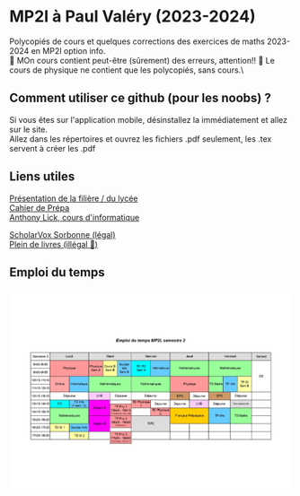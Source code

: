 
# MP2I à Paul Valéry (2023-2024)
Polycopiés de cours et quelques corrections des exercices de maths 2023-2024 en MP2I option info.\
🚨 MOn cours contient peut-être (sûrement) des erreurs, attention!!
🚨 Le cours de physique ne contient que les polycopiés, sans cours.\

## Comment utiliser ce github (pour les noobs) ?
Si vous êtes sur l'application mobile, désinstallez la immédiatement et allez sur le site.\
Allez dans les répertoires et ouvrez les fichiers .pdf seulement, les .tex servent à créer les .pdf

## Liens utiles

[Présentation de la filière / du lycée](https://mp2i.cpge-pv.fr/)\
[Cahier de Prépa](https://cahier-de-prepa.fr/mp2i-pv/)\
[Anthony Lick, cours d'informatique](https://anthonylick.com/)

[ScholarVox Sorbonne (légal)](https://univ-scholarvox-com.accesdistant.sorbonne-universite.fr/)\
[Plein de livres (illégal 👮)](https://fr.annas-archive.org/)

## Emploi du temps

![Emploi du temps](EDT.jpg)